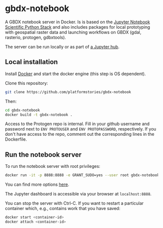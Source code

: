# gbdx-notebook

A GBDX notebook server in Docker. Is is based on the [Jupyter Notebook Scientific Python Stack](https://github.com/jupyter/docker-stacks/tree/master/scipy-notebook)
and also includes packages for local prototyping with geospatial raster data and launching workflows on GBDX (gdal, rasterio, protogen, gdbxtools).

The server can be run locally or as part of [a Jupyter hub](https://github.com/digitalglobe/gbdx-jupyter-hub).

## Local installation

Install [Docker](https://docs.docker.com/engine/installation/) and start the docker engine (this step is OS dependent).

Clone this repository:

```bash
git clone https://github.com/platformstories/gbdx-notebook
```

Then:

```bash
cd gbdx-notebook
docker build -t gbdx-notebook .
```

Access to the Protogen repo is internal. Fill in your github username and password next to `ENV PROTOUSER` and `ENV PROTOPASSWORD`, respectively. If you don't have access to the repo, comment out the corresponding lines in the Dockerfile.

## Run the notebook server

To run the notebook server with root privileges:

```bash
docker run -it -p 8888:8888 -e GRANT_SUDO=yes --user root gbdx-notebook
```

You can find more options [here](https://github.com/jupyter/docker-stacks/tree/master/scipy-notebook).

The Jupyter dashboard is accessible via your browser at ```localhost:8888```.

You can stop the server with Ctrl-C. If you want to restart a particular container which, e.g., contains work that you have saved:

```bash
docker start <container-id>
docker attach <container-id>
```


